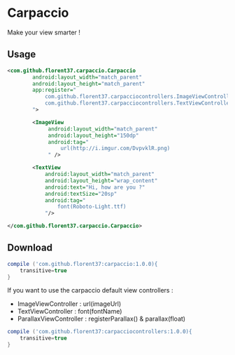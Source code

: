 # Carpaccio

Make your view smarter !

Usage
--------

```xml
<com.github.florent37.carpaccio.Carpaccio
        android:layout_width="match_parent"
        android:layout_height="match_parent"
        app:register="
            com.github.florent37.carpacciocontrollers.ImageViewController;
            com.github.florent37.carpacciocontrollers.TextViewController
        ">

        <ImageView
             android:layout_width="match_parent"
             android:layout_height="150dp"
             android:tag="
                 url(http://i.imgur.com/DvpvklR.png)
             " />

        <TextView
            android:layout_width="match_parent"
            android:layout_height="wrap_content"
            android:text="Hi, how are you ?"
            android:textSize="20sp"
            android:tag="
                font(Roboto-Light.ttf)
            "/>

</com.github.florent37.carpaccio.Carpaccio>
```

Download
--------

```groovy
compile ('com.github.florent37:carpaccio:1.0.0){
    transitive=true
}
```

If you want to use the carpaccio default view controllers :

* ImageViewController : url(imageUrl)
* TextViewController : font(fontName)
* ParallaxViewController : registerParallax() & parallax(float)

```groovy
compile ('com.github.florent37:carpacciocontrollers:1.0.0){
    transitive=true
}
```